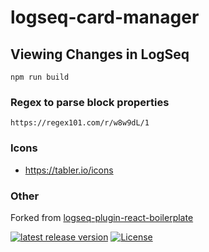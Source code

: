# logseq-card-manager

## Viewing Changes in LogSeq

```
npm run build
```
### Regex to parse block properties

```
https://regex101.com/r/w8w9dL/1
```

### Icons

- https://tabler.io/icons


### Other 

Forked from [logseq-plugin-react-boilerplate](https://github.com/haydenull/logseq-plugin-react-boilerplate)

[![latest release version](https://img.shields.io/github/v/release/haydenull/logseq-plugin-react-boilerplate)](https://github.com/haydenull/logseq-plugin-react-boilerplate/releases)
[![License](https://img.shields.io/github/license/haydenull/logseq-plugin-react-boilerplate?color=blue)](https://github.com/haydenull/logseq-plugin-react-boilerplate/blob/main/LICENSE)

